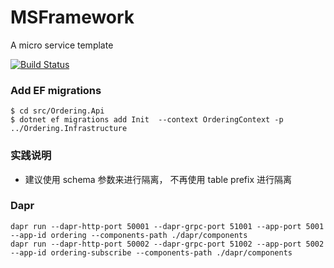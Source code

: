 # MSFramework

A micro service template

[![Build Status](https://dev.azure.com/zlzforever/cerberus/_apis/build/status/zlzforever.MSFramework?branchName=master)](https://dev.azure.com/zlzforever/cerberus/_build/latest?definitionId=10&branchName=master)


### Add EF migrations

```
$ cd src/Ordering.Api
$ dotnet ef migrations add Init  --context OrderingContext -p ../Ordering.Infrastructure
```

### 实践说明

+ 建议使用 schema 参数来进行隔离， 不再使用 table prefix 进行隔离

### Dapr

```
dapr run --dapr-http-port 50001 --dapr-grpc-port 51001 --app-port 5001 --app-id ordering --components-path ./dapr/components
dapr run --dapr-http-port 50002 --dapr-grpc-port 51002 --app-port 5002 --app-id ordering-subscribe --components-path ./dapr/components
```